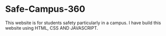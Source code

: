 # Safe-Campus-360
This website is for students safety particularly  in a campus. I have build this website using HTML, CSS AND JAVASCRIPT.
